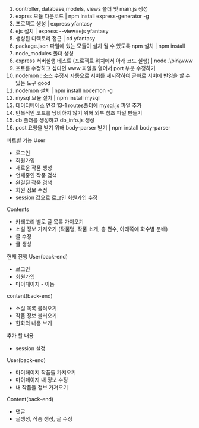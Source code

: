 1. controller, database,models, views 폴더 및 main.js 생성
2. exprss 모듈 다운로드 
| npm install express-generator -g
3. 프로젝트 생성
| express yfantasy
4. ejs 설치 
| express --view=ejs yfantasy
5. 생성된 디렉토리 접근 
| cd yfantasy
6. package.json 파일에 있는 모듈이 설치 될 수 있도록 npm 설치
| npm install
7. node_modules 폴더 생성
8. express 서버실행 테스트 (프로젝트 위치에서 아래 코드 실행)
| node .\bin\www
9. 포트를 수정하고 싶다면 www 파일을 열어서 port 부분 수정하기 
10. nodemon : 소스 수정시 자동으로 서버를 재시작하여 곧바로 서버에 반영을 할 수 있는 도구 good
11. nodemon 설치
| npm install nodemon -g
12. mysql 모듈 설치
| npm install mysql
13. 데이터베이스 연결
13-1 routes폴더에 mysql.js 파일 추가
14. 반복적인 코드를 낭비하지 않기 위해 외부 참조 파일 만들기
15. db 폴더를 생성하고 db_info.js 생성
16. post 요청을 받기 위해 body-parser 받기
| npm install body-parser



파트별 기능
User 
- 로그인
- 회원가입
- 새로운 작품 생성
- 연재중인 작품 검색
- 완결된 작품 검색
- 회원 정보 수정
- session 값으로 로그인 회원가입 수정

Contents
- 카테고리 별로 글 목록 가져오기
- 소설 정보 가져오기 (작품명, 작품 소개, 총 편수, 아래쪽에 화수별  분배)
- 글 수정
- 글 생성


현재 진행
User(back-end)
- 로그인
- 회원가입
- 마이페이지 - 이동

content(back-end)
- 소설 목록 불러오기
- 작품 정보 불러오기
- 한화의 내용 보기

추가 할 내용
- session 설정

User(back-end)
- 마이페이지 작품들 가져오기
- 마이페이지 내 정보 수정
- 내 작품들 정보 가져오기

Content(back-end)
- 댓글
- 글생성, 작품 생성, 글 수정
